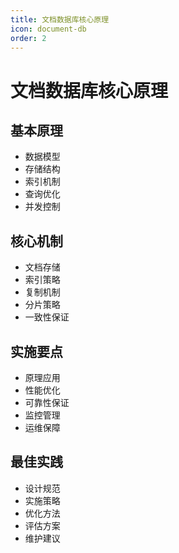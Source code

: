 ```yaml
---
title: 文档数据库核心原理
icon: document-db
order: 2
---
```


# 文档数据库核心原理

## 基本原理
- 数据模型
- 存储结构
- 索引机制
- 查询优化
- 并发控制

## 核心机制
- 文档存储
- 索引策略
- 复制机制
- 分片策略
- 一致性保证

## 实施要点
- 原理应用
- 性能优化
- 可靠性保证
- 监控管理
- 运维保障

## 最佳实践
- 设计规范
- 实施策略
- 优化方法
- 评估方案
- 维护建议
